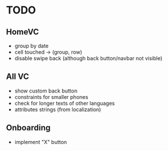 #  TODO

## HomeVC
- group by date
- cell touched -> (group, row)
- disable swipe back (although back button/navbar not visible)

## All VC
- show custom back button
- constraints for smaller phones
- check for longer texts of other languages
- attributes strings (from localization)

## Onboarding
- implement "X" button
